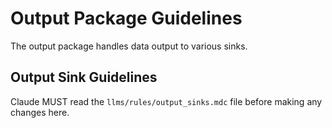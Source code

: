 # Output Package Guidelines

The output package handles data output to various sinks.

## Output Sink Guidelines
Claude MUST read the `llms/rules/output_sinks.mdc` file before making any changes here.